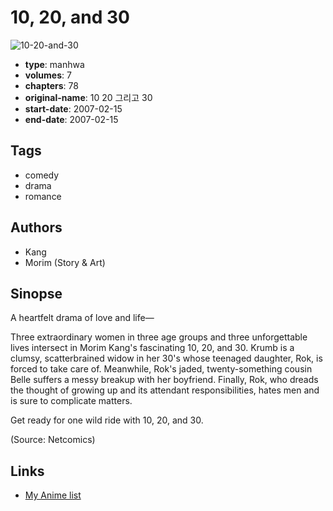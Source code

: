 # 10, 20, and 30

![10-20-and-30](https://cdn.myanimelist.net/images/manga/3/30288.jpg)

-   **type**: manhwa
-   **volumes**: 7
-   **chapters**: 78
-   **original-name**: 10 20 그리고 30
-   **start-date**: 2007-02-15
-   **end-date**: 2007-02-15

## Tags

-   comedy
-   drama
-   romance

## Authors

-   Kang
-   Morim (Story & Art)

## Sinopse

A heartfelt drama of love and life—

Three extraordinary women in three age groups and three unforgettable lives intersect in Morim Kang's fascinating 10, 20, and 30. Krumb is a clumsy, scatterbrained widow in her 30's whose teenaged daughter, Rok, is forced to take care of. Meanwhile, Rok's jaded, twenty-something cousin Belle suffers a messy breakup with her boyfriend. Finally, Rok, who dreads the thought of growing up and its attendant responsibilities, hates men and is sure to complicate matters.

Get ready for one wild ride with 10, 20, and 30.

(Source: Netcomics)

## Links

-   [My Anime list](https://myanimelist.net/manga/5707/10_20_and_30)

